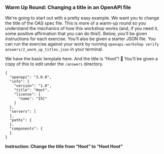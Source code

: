 
### Warm Up Round: Changing a title in an OpenAPI file

We're going to start out with a pretty easy example. We want you to change the title of the OAS spec file. This is more of a warm-up round so you understand the mechanics of how this workshop works (and, if you need it, some positive affirmation that you can do this!). Below, you’ll be given instructions for each exercise. You’ll also be given a starter JSON file. You can run the exercise against your work by running `openapi-workshop verify answers/2_warm_up_titles.json` in your terminal.

We have the basic template here. And the title is “Hoot”! 🦉 You'll be given a copy of this to edit under the `/answers` directory.

```
{
  "openapi": "3.0.0",
  "info": {
    "version": "1.0",
    "title": "Hoot",
    "license": {
      "name": "ISC"
    }
  },
  "servers": [
  ],
  "paths": {
  },
  "components": {
  }
}
```

**Instruction: Change the title from “Hoot” to “Hoot Hoot”**
